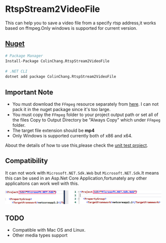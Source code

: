 # RtspStream2VideoFile

This can help you to save a video file from a specify rtsp address,it works based on ffmpeg.Only windows is supported for current version.

## [Nuget](https://www.nuget.org/packages/ColinChang.RtspStream2VideoFile/)
```sh
# Package Manager
Install-Package ColinChang.RtspStream2VideoFile

# .NET CLI
dotnet add package ColinChang.RtspStream2VideoFile
```

## Important Note
* You must download the `FFmpeg` resource separately from [here](https://github.com/colin-chang/RtspStream2VideoFile/tree/master/ColinChang.RtspStream2VideoFile/FFmpeg). I can not pack it in the nuget package since it's too large.
* You must copy the `FFmpeg` folder to your project output path or set all of the files Copy to Output Directory be "Always Copy" which under `FFmpeg` folder.
* The target file extension should be **mp4**
* Only Windows is supported currently both of x86 and x64.

About the details of how to use this,please check the [unit test project](https://github.com/colin-chang/RtspStream2VideoFile/tree/master/ColinChang.RtspStream2VideoFile.Test).

## Compatibility
It can not work with `Microsoft.NET.Sdk.Web` but `Microsoft.NET.Sdk`.It means this can be used in an Asp.Net Core Application,fortunately any other applicaitons can work well with this.

![compatibility](compatibility.jpg)

## TODO
* Compatible with Mac OS and Linux.
* Other media types support
